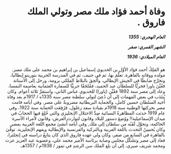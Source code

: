 <h1 dir="rtl">وفاة أحمد فؤاد ملك مصر وتولي الملك فاروق .</h1>

<h5 dir="rtl">العام الهجري:  1355

الشهر القمري: صفر

العام الميلادي: 1936</h5>

<p dir="rtl">هو المَلِكُ أحمد فؤاد الأوَّل بن الخديوي إسماعيل بن إبراهيم بن محمد علي ملك مصر. مولده ووفاته بالقاهرة. تعلَّمَ بها، ثم في جنيف، ثم في المدرسة الحربية بتورينو إيطاليا، وتخرَّج ضابطًا في الجيش الإيطالي، وأُلحِقَ بالبلاط الملكي برومة، ورحل إلى الأستانة فعُيِّنَ ياورا فخريًّا للسلطان عبد الحميد، فمُلحَقًا حربيًّا للسفارة العثمانية بعاصمة النمسا، وعاد إلى مصر سنة 1892 فعُيِّن (ياورا) للخديوي عباس الثاني، واستمَرَّ ثلاثة أعوام. وكان يُنتَدَب في بعض المهمات إلى أن دُعِىَ لتولي سلطنة مصر سنة 1335ه / 1917م بعد وفاة أخيه السلطان حسين كامل، والحماية البريطانية مضروبةٌ على مصر. وفي أيامه قامت مصر بحركتها الوطنية سنة 1918م بقيادة سعد زغلول، فرُفِعَت الحماية سنة 1922، وفي عام 1919 حدثت المظاهرةُ النسائية ضِدَّ الاحتلال الإنجليزي والتي خُلِعَ فيها الحجابُ في ميدان الإسماعيلية!! ووُضِعَ دستور للبلاد وقانون لتوارث العرش، وقانون لأمراء الأسرة الحاكمة، وتحوَّل لَقَبُه من سلطان إلى ملك, وفي أيامه أُنشئ مجمع اللغة العربية بمصر. وكان يُحسِنُ التحدث باللغة العربية وبالتركية والفرنسية والإيطالية ويفهم الإنجليزية. توفِّيَ بالقاهرة في السابع من صفر، وكان ولي عهده فاروق الذي كان يتابِعُ دراسته في إنجلترا، فعاد إلى مصر وتشَكَّل مجلس وصاية برئاسة الأمير محمد علي، وعضوية عبد العزيز عزت ومحمد شريف صبري، إلى أن بلغ الملك سن الرشدِ في تموز / 1938م / 1357هـ.</p></br>

